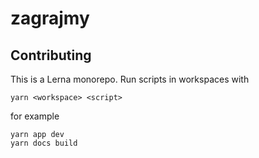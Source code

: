 # zagrajmy

## Contributing

This is a Lerna monorepo. Run scripts in workspaces with

```
yarn <workspace> <script>
```

for example

```
yarn app dev
yarn docs build
```
